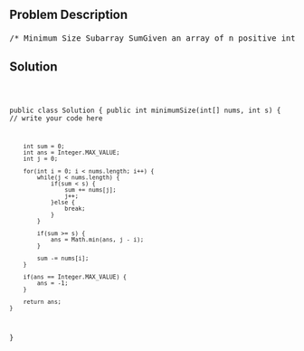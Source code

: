 <!--
<style>
  body { font-family: Arial, sans-serif; }
  .container { max-width: 100%; margin: 0 auto; padding: 10px; }
  .comment-block { max-width: 30%; background-color: #f9f9f9; padding: 10px; border-left: 5px solid #ccc; overflow-wrap: break-word; white-space: pre-wrap; }
  .code-block { background-color: #f4f4f4; padding: 10px; border: 1px solid #ddd; overflow-wrap: break-word; white-space: pre-wrap; }
</style>
-->

<div class='container'>
<h2>Problem Description</h2>
<div class='comment-block'>
<pre>
/* Minimum Size Subarray SumGiven an array of n positive integers and a positive integer s,find the minimal length of a subarray of which the sum ≥ s.If there isn't one, return -1 instead.ExampleGiven the array [2,3,1,2,4,3] and s = 7,the subarray [4,3] has the minimal length under the problem constraint.O(2n)*/    /**     * @param nums: an array of integers     * @param s: an integer     * @return: an integer representing the minimum size of subarray     */        /* 窗口类指针移动模板        int j = 0;        for(int i = 0; i < nums.length; i++) {                while(j < nums.length) {                        if(满足条件) {                                        j++;                                        更行j状态                        }else{                                        break;                        }                }                更新i状态        }        */</pre>
</div>

<h2>Solution</h2>
<div class='code-block'>
<pre><code class='language-java'>

public class Solution {
    public int minimumSize(int[] nums, int s) {
        // write your code here

        int sum = 0;
        int ans = Integer.MAX_VALUE;
        int j = 0;
        
        for(int i = 0; i < nums.length; i++) {
            while(j < nums.length) {
                if(sum < s) {
                    sum += nums[j];
                    j++;
                }else {
                    break;
                }
            }
            
            if(sum >= s) {
                ans = Math.min(ans, j - i);
            }
            
            sum -= nums[i];
        }
        
        if(ans == Integer.MAX_VALUE) {
            ans = -1;
        }
           
        return ans;
    }
}</code></pre>
</div>
</div>
